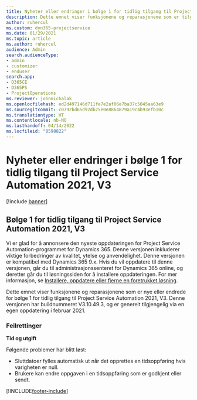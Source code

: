 ```yaml
---
title: Nyheter eller endringer i bølge 1 for tidlig tilgang til Project Service Automation 2021, V3
description: Dette emnet viser funksjonene og reparasjonene som er tilgjengelige i bølge 1 for tidlig tilgang til Project Service Automation 2021, V3.
author: ruhercul
ms.custom: dyn365-projectservice
ms.date: 01/29/2021
ms.topic: article
ms.author: ruhercul
audience: Admin
search.audienceType:
- admin
- customizer
- enduser
search.app:
- D365CE
- D365PS
- ProjectOperations
ms.reviewer: johnmichalak
ms.openlocfilehash: ed2d497146d711fe7e2af06e7ba37c5045aa63e9
ms.sourcegitcommit: c0792bd65d92db25e0e8864879a19c4b93efb10c
ms.translationtype: HT
ms.contentlocale: nb-NO
ms.lasthandoff: 04/14/2022
ms.locfileid: "8598822"
---
```

# <a name="whats-new-or-changed-in-project-service-automation-early-access-wave-1-2021-v3"></a>Nyheter eller endringer i bølge 1 for tidlig tilgang til Project Service Automation 2021, V3

[!include [banner](../includes/psa-now-project-operations.md)]

## <a name="project-service-automation-early-access-wave-1-2021-v3"></a>Bølge 1 for tidlig tilgang til Project Service Automation 2021, V3

Vi er glad for å annonsere den nyeste oppdateringen for Project Service Automation-programmet for Dynamics 365. Denne versjonen inkluderer viktige forbedringer av kvalitet, ytelse og anvendelighet. Denne versjonen er kompatibel med Dynamics 365 9.x. Hvis du vil oppdatere til denne versjonen, går du til administrasjonssenteret for Dynamics 365 online, og deretter går du til løsningssiden for å installere oppdateringen. For mer informasjon, se [Installere, oppdatere eller fjerne en foretrukket løsning](/power-platform/admin/install-remove-preferred-solution).

Dette emnet viser funksjonene og reparasjonene som er nye eller endrede for bølge 1 for tidlig tilgang til Project Service Automation 2021, V3. Denne versjonen har buildnummeret V3.10.49.3, og er generelt tilgjengelig via en egen oppdatering i februar 2021.


### <a name="bug-fixes"></a>Feilrettinger

**Tid og utgift**

Følgende problemer har blitt løst:

- Sluttdatoer fylles automatisk ut når det opprettes en tidsoppføring hvis varigheten er null.
- Brukere kan endre oppgaven i en tidsoppføring som er godkjent eller sendt.


[!INCLUDE[footer-include](../includes/footer-banner.md)]
